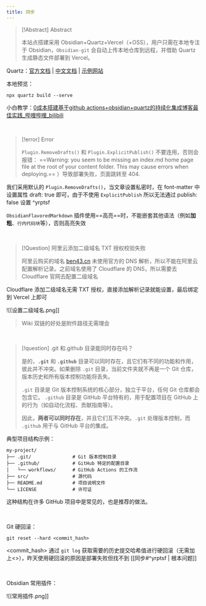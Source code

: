 ```yaml
---
title: 同步
---
```


> [!Abstract] Abstract
> 
> 本站点搭建采用 Obsidian+Quartz+Vercel（+OSS），用户只需在本地专注于 Obsidian，`Obsidian-git` 会自动上传本地仓库到远程，并借助 Quartz 生成静态文件部署到 Vercel。

Quartz：[官方文档](https://quartz.jzhao.xyz/) | [中文文档](https://quartz.songxingguo.com/) | [示例网站](https://jzhao.xyz/)

本地预览：

```shell
npx quartz build --serve
```

小白教学：[0成本搭建基于github actions+obsidian+quartz的持续化集成博客最佳实践\_哔哩哔哩\_bilibili](https://www.bilibili.com/video/BV1vN4y1m7Z6/?spm_id_from=333.1007.top_right_bar_window_history.content.click)

<br />

> [!error] Error
> 
> `Plugin.RemoveDrafts()` 和 `Plugin.ExplicitPublish()` 不要连用，否则会报错：
> ==Warning: you seem to be missing an index.md home page file at the root of your content folder. This may cause errors when deploying.== ）导致部署失败，页面跳转至 404.

我们采用默认的 `Plugin.RemoveDrafts()`，当文章设置私密时，在 font-matter 中设置属性 draft: true 即可，由于不使用 `ExplicitPublish` 所以无法通过 publish: false 设置 ^yrptsf

`ObsidianFlavoredMarkdown` 插件使用==高亮==时，不能嵌套其他语法（例如**加粗**、`行内代码块`等），否则高亮失效

<br />

> [!Question] 阿里云添加二级域名 TXT 授权校验失败
> 
> 阿里云购买的域名 [ben43.cn](ben43.cn) 未使用官方的 DNS 解析，所以不能在阿里云配置解析记录。之前域名使用了 Cloudflare 的 DNS，所以需要去 Cloudflare 官网去配置二级域名

Cloudflare 添加二级域名无需 TXT 授权，直接添加解析记录就能设置，最后绑定到 Vercel 上即可

![[设置二级域名.png]]

> Wiki 双链的好处是附件路径无需理会

<br />


> [!question] .git 和.github 目录能同时存在吗？
> 
> 是的，**`.git`** 和 **`.github`** 目录可以同时存在，且它们有不同的功能和作用，彼此并不冲突。如果删除 `.git` 目录，当前文件夹就不再是一个 Git 仓库，版本历史和所有版本控制功能将丢失。
> 
> `.git` 目录是 Git 版本控制系统的核心部分，独立于平台，任何 Git 仓库都会包含它。
> `.github` 目录是 GitHub 平台特有的，用于配置项目在 GitHub 上的行为（如自动化流程、贡献指南等）。
> 
> 因此，**两者可以同时存在**，并且它们互不冲突。`.git` 处理版本控制，而 `.github` 用于与 GitHub 平台的集成。

典型项目结构示例：

```plaintext
my-project/
├── .git/               # Git 版本控制目录
├── .github/            # GitHub 特定的配置目录
│   └── workflows/      # GitHub Actions 的工作流
├── src/                # 源代码
├── README.md           # 项目说明文件
└── LICENSE             # 许可证

```

这种结构在许多 GitHub 项目中是常见的，也是推荐的做法。

<br />

Git 硬回滚：

```shell
git reset --hard <commit_hash>
```

<commit_hash> 通过 `git log` 获取需要的历史提交哈希值进行硬回滚（无需加上<>），昨天使用硬回滚的原因是部署失败但找不到 [[同步#^yrptsf | 根本问题]]

<br />

Obsidian 常用插件：

![[常用插件.png]]